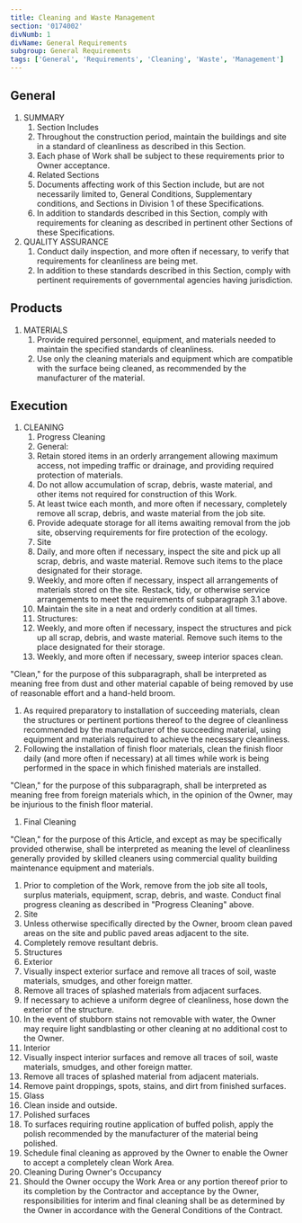 ```yaml
---
title: Cleaning and Waste Management
section: '0174002'
divNumb: 1
divName: General Requirements
subgroup: General Requirements
tags: ['General', 'Requirements', 'Cleaning', 'Waste', 'Management']
---
```



## General

1. SUMMARY
   1. Section Includes
   1. Throughout the construction period, maintain the buildings and site in a standard of cleanliness as described in this Section.
   1. Each phase of Work shall be subject to these requirements prior to Owner acceptance.
   1. Related Sections
   1. Documents affecting work of this Section include, but are not necessarily limited to, General Conditions, Supplementary conditions, and Sections in Division 1 of these Specifications.
   1. In addition to standards described in this Section, comply with requirements for cleaning as described in pertinent other Sections of these Specifications.
1. QUALITY ASSURANCE
   1. Conduct daily inspection, and more often if necessary, to verify that requirements for cleanliness are being met.
   1. In addition to these standards described in this Section, comply with pertinent requirements of governmental agencies having jurisdiction.

## Products

1. MATERIALS
   1. Provide required personnel, equipment, and materials needed to maintain the specified standards of cleanliness.
   1. Use only the cleaning materials and equipment which are compatible with the surface being cleaned, as recommended by the manufacturer of the material.

## Execution

1. CLEANING
   1. Progress Cleaning
   2. General:
   3. Retain stored items in an orderly arrangement allowing maximum access, not impeding traffic or drainage, and providing required protection of materials.
   4. Do not allow accumulation of scrap, debris, waste material, and other items not required for construction of this Work.
   5. At least twice each month, and more often if necessary, completely remove all scrap, debris, and waste material from the job site.
   6. Provide adequate storage for all items awaiting removal from the job site, observing requirements for fire protection of the ecology.
   7. Site
   8. Daily, and more often if necessary, inspect the site and pick up all scrap, debris, and waste material. Remove such items to the place designated for their storage.
   9. Weekly, and more often if necessary, inspect all arrangements of materials stored on the site. Restack, tidy, or otherwise service arrangements to meet the requirements of subparagraph 3.1 above.
   10. Maintain the site in a neat and orderly condition at all times.
   11. Structures:
      1. Weekly, and more often if necessary, inspect the structures and pick up all scrap, debris, and waste material. Remove such items to the place designated for their storage.
   12. Weekly, and more often if necessary, sweep interior spaces clean.

"Clean," for the purpose of this subparagraph, shall be interpreted as meaning free from dust and other material capable of being removed by use of reasonable effort and a hand-held broom.
   1. As required preparatory to installation of succeeding materials, clean the structures or pertinent portions thereof to the degree of cleanliness recommended by the manufacturer of the succeeding material, using equipment and materials required to achieve the necessary cleanliness.
   1. Following the installation of finish floor materials, clean the finish floor daily (and more often if necessary) at all times while work is being performed in the space in which finished materials are installed.

"Clean," for the purpose of this subparagraph, shall be interpreted as meaning free from foreign materials which, in the opinion of the Owner, may be injurious to the finish floor material.
   1. Final Cleaning

"Clean," for the purpose of this Article, and except as may be specifically provided otherwise, shall be interpreted as meaning the level of cleanliness generally provided by skilled cleaners using commercial quality building maintenance equipment and materials.
   1. Prior to completion of the Work, remove from the job site all tools, surplus materials, equipment, scrap, debris, and waste. Conduct final progress cleaning as described in "Progress Cleaning" above.
   1. Site
   1. Unless otherwise specifically directed by the Owner, broom clean paved areas on the site and public paved areas adjacent to the site.
   1. Completely remove resultant debris.
   1. Structures
   1. Exterior
   1. Visually inspect exterior surface and remove all traces of soil, waste materials, smudges, and other foreign matter.
   1. Remove all traces of splashed materials from adjacent surfaces.
   1. If necessary to achieve a uniform degree of cleanliness, hose down the exterior of the structure.
   1. In the event of stubborn stains not removable with water, the Owner may require light sandblasting or other cleaning at no additional cost to the Owner.
   1. Interior
   1. Visually inspect interior surfaces and remove all traces of soil, waste materials, smudges, and other foreign matter.
   1. Remove all traces of splashed material from adjacent materials.
   1. Remove paint droppings, spots, stains, and dirt from finished surfaces.
   1. Glass
   1. Clean inside and outside.
   1. Polished surfaces
   1. To surfaces requiring routine application of buffed polish, apply the polish recommended by the manufacturer of the material being polished.
   1. Schedule final cleaning as approved by the Owner to enable the Owner to accept a completely clean Work Area.
   1. Cleaning During Owner's Occupancy
   1. Should the Owner occupy the Work Area or any portion thereof prior to its completion by the Contractor and acceptance by the Owner, responsibilities for interim and final cleaning shall be as determined by the Owner in accordance with the General Conditions of the Contract.

